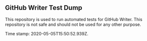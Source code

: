 ## GitHub Writer Test Dump

This repository is used to run automated tests for GitHub Writer.
This repository is not safe and should not be used for any other purpose.

Time stamp: 2020-05-05T15:50:52.939Z.
